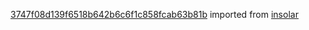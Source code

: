 [3747f08d139f6518b642b6c6f1c858fcab63b81b](https://github.com/insolar/insolar/commit/3747f08d139f6518b642b6c6f1c858fcab63b81b) imported from [insolar](https://github.com/insolar/insolar)
